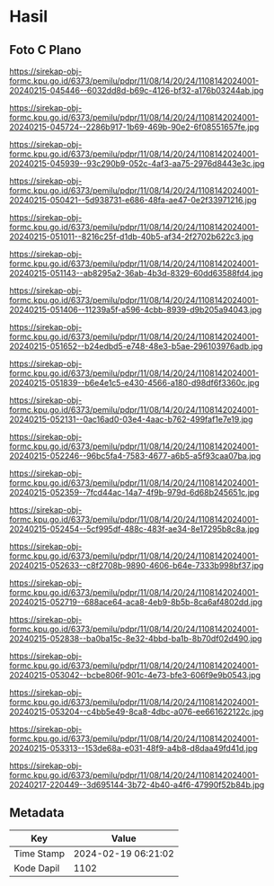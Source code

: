 # Hasil

## Foto C Plano

https://sirekap-obj-formc.kpu.go.id/6373/pemilu/pdpr/11/08/14/20/24/1108142024001-20240215-045446--6032dd8d-b69c-4126-bf32-a176b03244ab.jpg

https://sirekap-obj-formc.kpu.go.id/6373/pemilu/pdpr/11/08/14/20/24/1108142024001-20240215-045724--2286b917-1b69-469b-90e2-6f08551657fe.jpg

https://sirekap-obj-formc.kpu.go.id/6373/pemilu/pdpr/11/08/14/20/24/1108142024001-20240215-045939--93c290b9-052c-4af3-aa75-2976d8443e3c.jpg

https://sirekap-obj-formc.kpu.go.id/6373/pemilu/pdpr/11/08/14/20/24/1108142024001-20240215-050421--5d938731-e686-48fa-ae47-0e2f33971216.jpg

https://sirekap-obj-formc.kpu.go.id/6373/pemilu/pdpr/11/08/14/20/24/1108142024001-20240215-051011--8216c25f-d1db-40b5-af34-2f2702b622c3.jpg

https://sirekap-obj-formc.kpu.go.id/6373/pemilu/pdpr/11/08/14/20/24/1108142024001-20240215-051143--ab8295a2-36ab-4b3d-8329-60dd63588fd4.jpg

https://sirekap-obj-formc.kpu.go.id/6373/pemilu/pdpr/11/08/14/20/24/1108142024001-20240215-051406--11239a5f-a596-4cbb-8939-d9b205a94043.jpg

https://sirekap-obj-formc.kpu.go.id/6373/pemilu/pdpr/11/08/14/20/24/1108142024001-20240215-051652--b24edbd5-e748-48e3-b5ae-296103976adb.jpg

https://sirekap-obj-formc.kpu.go.id/6373/pemilu/pdpr/11/08/14/20/24/1108142024001-20240215-051839--b6e4e1c5-e430-4566-a180-d98df6f3360c.jpg

https://sirekap-obj-formc.kpu.go.id/6373/pemilu/pdpr/11/08/14/20/24/1108142024001-20240215-052131--0ac16ad0-03e4-4aac-b762-499faf1e7e19.jpg

https://sirekap-obj-formc.kpu.go.id/6373/pemilu/pdpr/11/08/14/20/24/1108142024001-20240215-052246--96bc5fa4-7583-4677-a6b5-a5f93caa07ba.jpg

https://sirekap-obj-formc.kpu.go.id/6373/pemilu/pdpr/11/08/14/20/24/1108142024001-20240215-052359--7fcd44ac-14a7-4f9b-979d-6d68b245651c.jpg

https://sirekap-obj-formc.kpu.go.id/6373/pemilu/pdpr/11/08/14/20/24/1108142024001-20240215-052454--5cf995df-488c-483f-ae34-8e17295b8c8a.jpg

https://sirekap-obj-formc.kpu.go.id/6373/pemilu/pdpr/11/08/14/20/24/1108142024001-20240215-052633--c8f2708b-9890-4606-b64e-7333b998bf37.jpg

https://sirekap-obj-formc.kpu.go.id/6373/pemilu/pdpr/11/08/14/20/24/1108142024001-20240215-052719--688ace64-aca8-4eb9-8b5b-8ca6af4802dd.jpg

https://sirekap-obj-formc.kpu.go.id/6373/pemilu/pdpr/11/08/14/20/24/1108142024001-20240215-052838--ba0ba15c-8e32-4bbd-ba1b-8b70df02d490.jpg

https://sirekap-obj-formc.kpu.go.id/6373/pemilu/pdpr/11/08/14/20/24/1108142024001-20240215-053042--bcbe806f-901c-4e73-bfe3-606f9e9b0543.jpg

https://sirekap-obj-formc.kpu.go.id/6373/pemilu/pdpr/11/08/14/20/24/1108142024001-20240215-053204--c4bb5e49-8ca8-4dbc-a076-ee661622122c.jpg

https://sirekap-obj-formc.kpu.go.id/6373/pemilu/pdpr/11/08/14/20/24/1108142024001-20240215-053313--153de68a-e031-48f9-a4b8-d8daa49fd41d.jpg

https://sirekap-obj-formc.kpu.go.id/6373/pemilu/pdpr/11/08/14/20/24/1108142024001-20240217-220449--3d695144-3b72-4b40-a4f6-47990f52b84b.jpg


## Metadata

| Key        | Value               |
| ---------- | ------------------- |
| Time Stamp | 2024-02-19 06:21:02 |
| Kode Dapil | 1102                |



